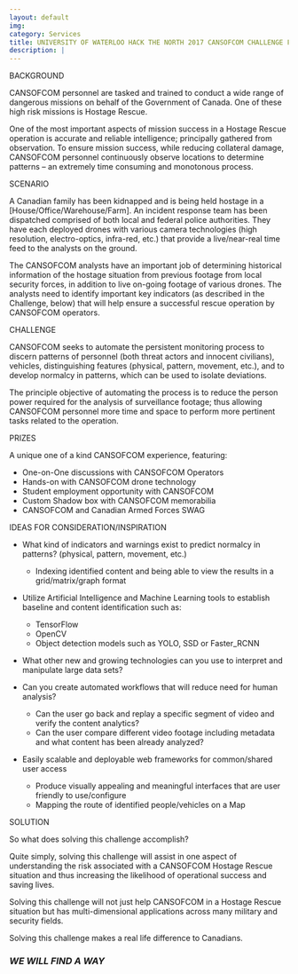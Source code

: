 ```yaml
---
layout: default
img:
category: Services
title: UNIVERSITY OF WATERLOO HACK THE NORTH 2017 CANSOFCOM CHALLENGE FRAMEWORK 
description: |
---
```


BACKGROUND
 
CANSOFCOM personnel are tasked and trained to conduct a wide range of dangerous missions on behalf of the Government of Canada.  One of these high risk missions is Hostage Rescue. 

One of the most important aspects of mission success in a Hostage Rescue operation is accurate and reliable intelligence; principally gathered from observation.  To ensure mission success, while reducing collateral damage, CANSOFCOM personnel continuously observe locations to determine patterns – an extremely time consuming and monotonous process.

SCENARIO

A Canadian family has been kidnapped and is being held hostage in a [House/Office/Warehouse/Farm]. An incident response team has been dispatched comprised of both local and federal police authorities. They have each deployed drones with various camera technologies (high resolution, electro-optics, infra-red, etc.) that provide a live/near-real time feed to the analysts on the ground. 

The CANSOFCOM analysts have an important job of determining historical information of the hostage situation from previous footage from local security forces, in addition to live on-going footage of various drones. The analysts need to identify important key indicators (as described in the Challenge, below) that will help ensure a successful rescue operation by CANSOFCOM operators.

CHALLENGE

CANSOFCOM seeks to automate the persistent monitoring process to discern patterns of personnel (both threat actors and innocent civilians), vehicles, distinguishing features (physical, pattern, movement, etc.), and to develop normalcy in patterns, which can be used to isolate deviations.  

The principle objective of automating the process is to reduce the person power required for the analysis of surveillance footage; thus allowing CANSOFCOM personnel more time and space to perform more pertinent tasks related to the operation.

PRIZES

A unique one of a kind CANSOFCOM experience, featuring:
+ One-on-One discussions with CANSOFCOM Operators
+ Hands-on with CANSOFCOM drone technology
+ Student employment opportunity with CANSOFCOM
+ Custom Shadow box with CANSOFCOM memorabilia
+ CANSOFCOM and Canadian Armed Forces SWAG

IDEAS FOR CONSIDERATION/INSPIRATION 

+ What kind of indicators and warnings exist to predict normalcy in patterns? (physical, pattern, movement, etc.)
	- Indexing identified content and being able to view the results in a grid/matrix/graph format

+ Utilize Artificial Intelligence and Machine Learning tools to establish baseline and content identification such as:
	- TensorFlow
	- OpenCV
	- Object detection models such as YOLO, SSD or Faster_RCNN

+ What other new and growing technologies can you use to interpret and manipulate large data sets?

+ Can you create automated workflows that will reduce need for human analysis?
	- Can the user go back and replay a specific segment of video and verify the content analytics?
	- Can the user compare different video footage including metadata and what content has been already analyzed?

+ Easily scalable and deployable web frameworks for common/shared user access
	- Produce visually appealing and meaningful interfaces that are user friendly to use/configure
	- Mapping the route of identified people/vehicles on a Map

SOLUTION

So what does solving this challenge accomplish? 

Quite simply, solving this challenge will assist in one aspect of understanding the risk associated with a CANSOFCOM Hostage Rescue situation and thus increasing the likelihood of operational success and saving lives.

Solving this challenge will not just help CANSOFCOM in a Hostage Rescue situation but has multi-dimensional applications across many military and security fields. 

Solving this challenge makes a real life difference to Canadians. 

### _WE WILL FIND A WAY_
